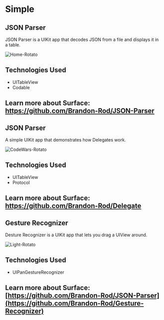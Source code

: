 # Simple

## JSON Parser
JSON Parser is a UIKit app that decodes JSON from a file and displays it in a table.

![Home-Rotato](https://user-images.githubusercontent.com/61842505/171066104-3563bb92-70b1-4926-bee7-dce3dd023583.png)

## Technologies Used
- UITableView
- Codable

## Learn more about Surface: https://github.com/Brandon-Rod/JSON-Parser

## JSON Parser
A simple UIKit app that demonstrates how Delegates work.

![CodeWars-Rotato](https://user-images.githubusercontent.com/61842505/171769811-d389cbaf-d36f-46c0-ba74-e114915bf153.png)

## Technologies Used
- UITableView
- Protocol

## Learn more about Surface: https://github.com/Brandon-Rod/Delegate

## Gesture Recognizer
Desture Recognizer is a UIKit app that lets you drag a UIView around.

![Light-Rotato](https://user-images.githubusercontent.com/61842505/171970527-04c1bd5f-390d-4416-a575-f4da05d9f50c.png)

## Technologies Used
- UIPanGestureRecognizer

## Learn more about Surface: [https://github.com/Brandon-Rod/JSON-Parser](https://github.com/Brandon-Rod/Gesture-Recognizer)
